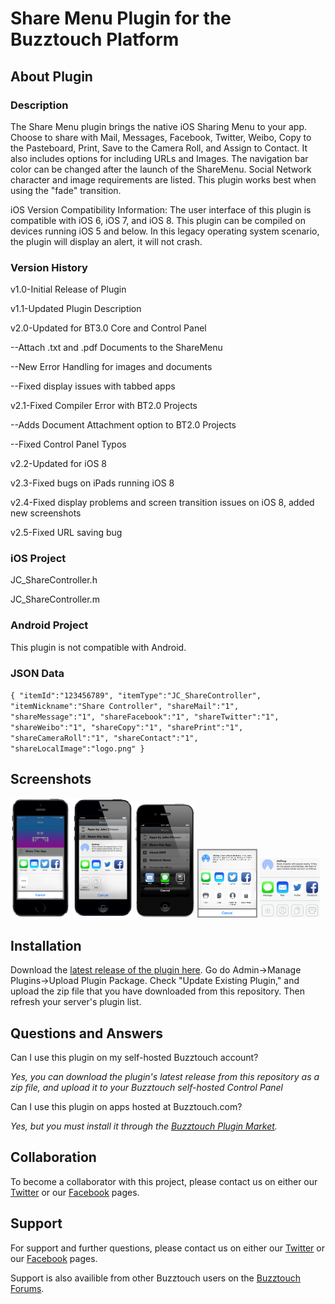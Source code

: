 # Share Menu Plugin for the Buzztouch Platform

## About Plugin
### Description
The Share Menu plugin brings the native iOS Sharing Menu to your app. Choose to share with Mail, Messages, Facebook, Twitter, Weibo, Copy to the Pasteboard, Print, Save to the Camera Roll, and Assign to Contact. It also includes options for including URLs and Images. The navigation bar color can be changed after the launch of the ShareMenu. Social Network character and image requirements are listed. This plugin works best when using the "fade" transition.

iOS Version Compatibility Information: The user interface of this plugin is compatible with iOS 6, iOS 7, and iOS 8. This plugin can be compiled on devices running iOS 5 and below. In this legacy operating system scenario, the plugin will display an alert, it will not crash.

### Version History
v1.0-Initial Release of Plugin

v1.1-Updated Plugin Description

v2.0-Updated for BT3.0 Core and Control Panel

--Attach .txt and .pdf Documents to the ShareMenu

--New Error Handling for images and documents

--Fixed display issues with tabbed apps

v2.1-Fixed Compiler Error with BT2.0 Projects

--Adds Document Attachment option to BT2.0 Projects

--Fixed Control Panel Typos

v2.2-Updated for iOS 8

v2.3-Fixed bugs on iPads running iOS 8

v2.4-Fixed display problems and screen transition issues on iOS 8, added new screenshots

v2.5-Fixed URL saving bug


### iOS Project
JC_ShareController.h

JC_ShareController.m

### Android Project
This plugin is not compatible with Android.

### JSON Data
`{
"itemId":"123456789",
"itemType":"JC_ShareController",
"itemNickname":"Share Controller",
"shareMail":"1", "shareMessage":"1",
"shareFacebook":"1",
"shareTwitter":"1",
"shareWeibo":"1",
"shareCopy":"1",
"sharePrint":"1",
"shareCameraRoll":"1",
"shareContact":"1",
"shareLocalImage":"logo.png"
}`

## Screenshots

<img src="screenshots/screen-1.png" width="19%"/>
<img src="screenshots/screen-2.png" width="19%"/>
<img src="screenshots/screen-3.png" width="19%"/>
<img src="screenshots/screen-4.png" width="19%"/>
<img src="screenshots/screen-5.png" width="19%"/>

## Installation
Download the [latest release of the plugin here](https://github.com/jakechasan/BT-Plugin-Share-Menu/releases). Go do Admin->Manage Plugins->Upload Plugin Package. Check "Update Existing Plugin," and upload the zip file that you have downloaded from this repository. Then refresh your server's plugin list.

## Questions and Answers
Can I use this plugin on my self-hosted Buzztouch account?

*Yes, you can download the plugin's latest release from this repository as a zip file, and upload it to your Buzztouch self-hosted Control Panel*

Can I use this plugin on apps hosted at Buzztouch.com?

*Yes, but you must install it through the [Buzztouch Plugin Market](http://www.buzztouch.com/plugins/plugin.php?pid=2C64C67C961948B1A03DBA0).*


## Collaboration
To become a collaborator with this project, please contact us on either our [Twitter](http://twitter.com/jakechasan) or our [Facebook](http://facebook.com/jakechasanapps) pages.


## Support
For support and further questions, please contact us on either our [Twitter](http://twitter.com/jakechasan) or our [Facebook](http://facebook.com/jakechasanapps) pages.

Support is also availible from other Buzztouch users on the [Buzztouch Forums](http://www.buzztouch.com/forum/).